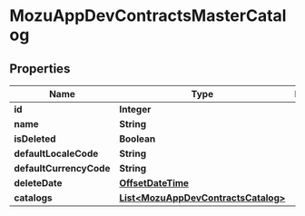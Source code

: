 
# MozuAppDevContractsMasterCatalog

## Properties
Name | Type | Description | Notes
------------ | ------------- | ------------- | -------------
**id** | **Integer** |  |  [optional]
**name** | **String** |  |  [optional]
**isDeleted** | **Boolean** |  |  [optional]
**defaultLocaleCode** | **String** |  |  [optional]
**defaultCurrencyCode** | **String** |  |  [optional]
**deleteDate** | [**OffsetDateTime**](OffsetDateTime.md) |  |  [optional]
**catalogs** | [**List&lt;MozuAppDevContractsCatalog&gt;**](MozuAppDevContractsCatalog.md) |  |  [optional]




